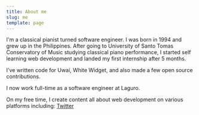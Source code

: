```yaml
---
title: About me
slug: me
template: page
---
```


I'm a classical pianist turned software engineer. I was born in 1994 and grew up in the Philippines. After going to University of Santo Tomas Conservatory of Music studying classical piano performance, I started self learning web development and landed my first internship after 5 months.

I've written code for Uwai, White Widget, and also made a few open source contributions.

I now work full-time as a software engineer at Laguro.

On my free time, I create content all about web development on various platforms including: [Twitter](https://twitter.com/rrjoson)